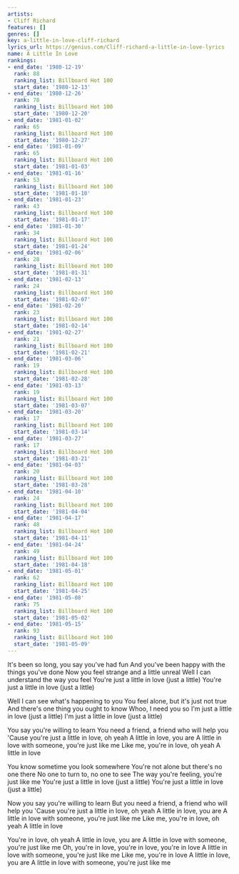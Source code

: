 ```yaml
---
artists:
- Cliff Richard
features: []
genres: []
key: a-little-in-love-cliff-richard
lyrics_url: https://genius.com/Cliff-richard-a-little-in-love-lyrics
name: A Little In Love
rankings:
- end_date: '1980-12-19'
  rank: 88
  ranking_list: Billboard Hot 100
  start_date: '1980-12-13'
- end_date: '1980-12-26'
  rank: 78
  ranking_list: Billboard Hot 100
  start_date: '1980-12-20'
- end_date: '1981-01-02'
  rank: 65
  ranking_list: Billboard Hot 100
  start_date: '1980-12-27'
- end_date: '1981-01-09'
  rank: 65
  ranking_list: Billboard Hot 100
  start_date: '1981-01-03'
- end_date: '1981-01-16'
  rank: 53
  ranking_list: Billboard Hot 100
  start_date: '1981-01-10'
- end_date: '1981-01-23'
  rank: 43
  ranking_list: Billboard Hot 100
  start_date: '1981-01-17'
- end_date: '1981-01-30'
  rank: 34
  ranking_list: Billboard Hot 100
  start_date: '1981-01-24'
- end_date: '1981-02-06'
  rank: 28
  ranking_list: Billboard Hot 100
  start_date: '1981-01-31'
- end_date: '1981-02-13'
  rank: 24
  ranking_list: Billboard Hot 100
  start_date: '1981-02-07'
- end_date: '1981-02-20'
  rank: 23
  ranking_list: Billboard Hot 100
  start_date: '1981-02-14'
- end_date: '1981-02-27'
  rank: 21
  ranking_list: Billboard Hot 100
  start_date: '1981-02-21'
- end_date: '1981-03-06'
  rank: 19
  ranking_list: Billboard Hot 100
  start_date: '1981-02-28'
- end_date: '1981-03-13'
  rank: 19
  ranking_list: Billboard Hot 100
  start_date: '1981-03-07'
- end_date: '1981-03-20'
  rank: 17
  ranking_list: Billboard Hot 100
  start_date: '1981-03-14'
- end_date: '1981-03-27'
  rank: 17
  ranking_list: Billboard Hot 100
  start_date: '1981-03-21'
- end_date: '1981-04-03'
  rank: 20
  ranking_list: Billboard Hot 100
  start_date: '1981-03-28'
- end_date: '1981-04-10'
  rank: 24
  ranking_list: Billboard Hot 100
  start_date: '1981-04-04'
- end_date: '1981-04-17'
  rank: 48
  ranking_list: Billboard Hot 100
  start_date: '1981-04-11'
- end_date: '1981-04-24'
  rank: 49
  ranking_list: Billboard Hot 100
  start_date: '1981-04-18'
- end_date: '1981-05-01'
  rank: 62
  ranking_list: Billboard Hot 100
  start_date: '1981-04-25'
- end_date: '1981-05-08'
  rank: 75
  ranking_list: Billboard Hot 100
  start_date: '1981-05-02'
- end_date: '1981-05-15'
  rank: 93
  ranking_list: Billboard Hot 100
  start_date: '1981-05-09'
---
```

It's been so long, you say you've had fun
And you've been happy with the things you've done
Now you feel strange and a little unreal
Well I can understand the way you feel
You're just a little in love (just a little)
You're just a little in love (just a little)

Well I can see what's happening to you
You feel alone, but it's just not true
And there's one thing you ought to know
Whoo, I need you so
I'm just a little in love (just a little)
I'm just a little in love (just a little)

You say you're willing to learn
You need a friend, a friend who will help you
'Cause you're just a little in love, oh yeah
A little in love, you are
A little in love with someone, you're just like me
Like me, you're in love, oh yeah
A little in love

You know sometime you look somewhere
You're not alone but there's no one there
No one to turn to, no one to see
The way you're feeling, you're just like me
You're just a little in love (just a little)
You're just a little in love (just a little)

Now you say you're willing to learn
But you need a friend, a friend who will help you
'Cause you're just a little in love, oh yeah
A little in love, you are
A little in love with someone, you're just like me
Like me, you're in love, oh yeah
A little in love

You're in love, oh yeah
A little in love, you are
A little in love with someone, you're just like me
Oh, you're in love, you're in love, you're in love
A little in love with someone, you're just like me
Like me, you're in love
A little in love, you are
A little in love with someone, you're just like me

